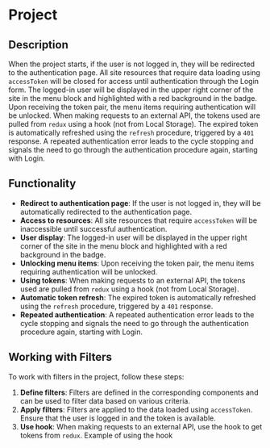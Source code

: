 # Project

## Description

When the project starts, if the user is not logged in, they will be redirected to the authentication page. All site resources that require data loading using `accessToken` will be closed for access until authentication through the Login form. The logged-in user will be displayed in the upper right corner of the site in the menu block and highlighted with a red background in the badge. Upon receiving the token pair, the menu items requiring authentication will be unlocked. When making requests to an external API, the tokens used are pulled from `redux` using a hook (not from Local Storage). The expired token is automatically refreshed using the `refresh` procedure, triggered by a `401` response. A repeated authentication error leads to the cycle stopping and signals the need to go through the authentication procedure again, starting with Login.

## Functionality

- **Redirect to authentication page**: If the user is not logged in, they will be automatically redirected to the authentication page.
- **Access to resources**: All site resources that require `accessToken` will be inaccessible until successful authentication.
- **User display**: The logged-in user will be displayed in the upper right corner of the site in the menu block and highlighted with a red background in the badge.
- **Unlocking menu items**: Upon receiving the token pair, the menu items requiring authentication will be unlocked.
- **Using tokens**: When making requests to an external API, the tokens used are pulled from `redux` using a hook (not from Local Storage).
- **Automatic token refresh**: The expired token is automatically refreshed using the `refresh` procedure, triggered by a `401` response.
- **Repeated authentication**: A repeated authentication error leads to the cycle stopping and signals the need to go through the authentication procedure again, starting with Login.

## Working with Filters

To work with filters in the project, follow these steps:

1. **Define filters**: Filters are defined in the corresponding components and can be used to filter data based on various criteria.
2. **Apply filters**: Filters are applied to the data loaded using `accessToken`. Ensure that the user is logged in and the token is available.
3. **Use hook**: When making requests to an external API, use the hook to get tokens from `redux`. Example of using the hook